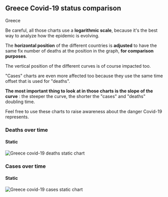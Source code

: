 ## Greece Covid-19 status comparison 

Greece



Be careful, all those charts use a **logarithmic scale**, because it's the best way to analyze how the epidemic is evolving.
 
The **horizontal position** of the different countries is **adjusted** to have the same fix number of deaths at the position in the graph, **for comparison purposes**.

The vertical position of the different curves is of course impacted too.

"Cases" charts are even more affected too because they use the same time offset that is used for "deaths".

**The most important thing to look at in those charts is the slope of the curve** : the steeper the curve, the shorter the "cases" and "deaths" doubling time.

Feel free to use these charts to raise awareness about the danger Covid-19 represents. 


 
### Deaths over time
 
#### Static
![Greece covid-19 deaths static chart](https://raw.githubusercontent.com/madlag/coronavirus_study/master/notebooks/graphs/2020-03-21/countries/Greece/2020-03-21_Greece_deaths.png "Greece covid-19 deaths static chart")   

 
### Cases over time
 
#### Static
![Greece covid-19 cases static chart](https://raw.githubusercontent.com/madlag/coronavirus_study/master/notebooks/graphs/2020-03-21/countries/Greece/2020-03-21_Greece_cases.png "Greece covid-19 cases static chart")   

